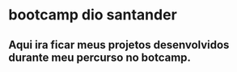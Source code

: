 # bootcamp dio santander

## Aqui ira ficar meus projetos desenvolvidos durante meu percurso no botcamp.
